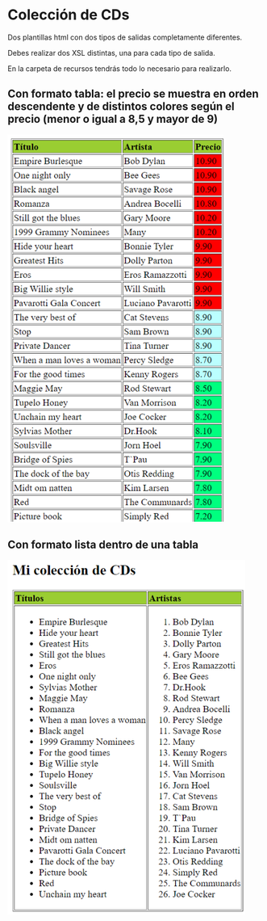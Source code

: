 # Colección de CDs

Dos plantillas html con dos tipos de salidas completamente diferentes.

Debes realizar dos XSL distintas, una para cada tipo de salida.

En la carpeta de recursos tendrás todo lo necesario para realizarlo.

## Con formato tabla: el precio se muestra en orden descendente y de distintos colores según el precio (menor o igual a 8,5 y mayor de 9)

![Alt text](image.png)

## Con formato lista dentro de una tabla

![Alt text](image-1.png)

